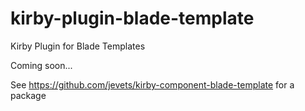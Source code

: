 # kirby-plugin-blade-template

Kirby Plugin for Blade Templates

Coming soon...

See https://github.com/jevets/kirby-component-blade-template for a package
